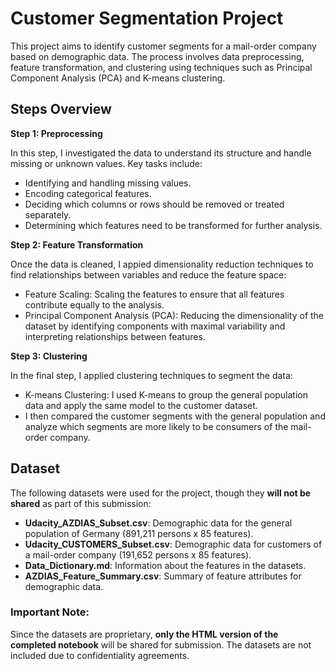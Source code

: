 # Customer Segmentation Project

This project aims to identify customer segments for a mail-order company based on demographic data. The process involves data preprocessing, feature transformation, and clustering using techniques such as Principal Component Analysis (PCA) and K-means clustering.

## Steps Overview

**Step 1: Preprocessing**

In this step, I investigated the data to understand its structure and handle missing or unknown values. Key tasks include:
- Identifying and handling missing values. 
- Encoding categorical features. 
- Deciding which columns or rows should be removed or treated separately. 
- Determining which features need to be transformed for further analysis.

**Step 2: Feature Transformation**

Once the data is cleaned, I appied dimensionality reduction techniques to find relationships between variables and reduce the feature space:
- Feature Scaling: Scaling the features to ensure that all features contribute equally to the analysis. 
- Principal Component Analysis (PCA): Reducing the dimensionality of the dataset by identifying components with maximal variability and interpreting relationships between features.

**Step 3: Clustering**

In the final step, I applied clustering techniques to segment the data:
- K-means Clustering: I used K-means to group the general population data and apply the same model to the customer dataset. 
- I then compared the customer segments with the general population and analyze which segments are more likely to be consumers of the mail-order company.

## Dataset

The following datasets were used for the project, though they **will not be shared** as part of this submission:
- **Udacity_AZDIAS_Subset.csv**: Demographic data for the general population of Germany (891,211 persons x 85 features).
- **Udacity_CUSTOMERS_Subset.csv**: Demographic data for customers of a mail-order company (191,652 persons x 85 features).
- **Data_Dictionary.md**: Information about the features in the datasets.
- **AZDIAS_Feature_Summary.csv**: Summary of feature attributes for demographic data.

### Important Note:
Since the datasets are proprietary, **only the HTML version of the completed notebook** will be shared for submission. The datasets are not included due to confidentiality agreements.